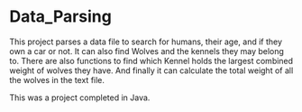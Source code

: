 # Data_Parsing
This project parses a data file to search for humans, their age, and if they own a car or not. 
It can also find Wolves and the kennels they may belong to. There are also functions to find which Kennel holds the largest combined weight of wolves they have. 
And finally it can calculate the total weight of all the wolves in the text file. 

This was a project completed in Java.
